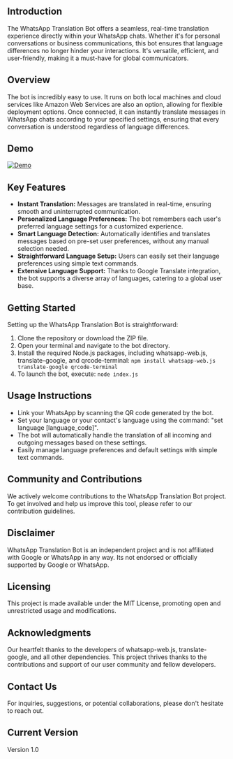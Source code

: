 ## Introduction

The WhatsApp Translation Bot offers a seamless, real-time translation experience directly within your WhatsApp chats. Whether it's for personal conversations or business communications, this bot ensures that language differences no longer hinder your interactions. It's versatile, efficient, and user-friendly, making it a must-have for global communicators.

## Overview

The bot is incredibly easy to use. It runs on both local machines and cloud services like Amazon Web Services are also an option, allowing for flexible deployment options. Once connected, it can instantly translate messages in WhatsApp chats according to your specified settings, ensuring that every conversation is understood regardless of language differences.

## Demo 

[![Demo](http://img.youtube.com/vi/OvJL2R9Qygs/0.jpg)](https://www.youtube.com/watch?v=OvJL2R9Qygs)

## Key Features

- **Instant Translation:** Messages are translated in real-time, ensuring smooth and uninterrupted communication.
- **Personalized Language Preferences:** The bot remembers each user's preferred language settings for a customized experience.
- **Smart Language Detection:** Automatically identifies and translates messages based on pre-set user preferences, without any manual selection needed.
- **Straightforward Language Setup:** Users can easily set their language preferences using simple text commands.
- **Extensive Language Support:** Thanks to Google Translate integration, the bot supports a diverse array of languages, catering to a global user base.

## Getting Started

Setting up the WhatsApp Translation Bot is straightforward:

1. Clone the repository or download the ZIP file.
2. Open your terminal and navigate to the bot directory.
3. Install the required Node.js packages, including whatsapp-web.js, translate-google, and qrcode-terminal: `npm install whatsapp-web.js translate-google qrcode-terminal`
4. To launch the bot, execute: `node index.js`

## Usage Instructions

- Link your WhatsApp by scanning the QR code generated by the bot.
- Set your language or your contact's language using the command: "set language [language_code]". 
- The bot will automatically handle the translation of all incoming and outgoing messages based on these settings.
- Easily manage language preferences and default settings with simple text commands.

## Community and Contributions

We actively welcome contributions to the WhatsApp Translation Bot project. To get involved and help us improve this tool, please refer to our contribution guidelines.

## Disclaimer
WhatsApp Translation Bot is an independent project and is not affiliated with Google or WhatsApp in any way. Its not endorsed or officially supported by Google or WhatsApp.

## Licensing

This project is made available under the MIT License, promoting open and unrestricted usage and modifications.

## Acknowledgments

Our heartfelt thanks to the developers of whatsapp-web.js, translate-google, and all other dependencies. This project thrives thanks to the contributions and support of our user community and fellow developers.

## Contact Us

For inquiries, suggestions, or potential collaborations, please don't hesitate to reach out.

## Current Version

Version 1.0



